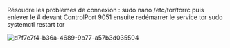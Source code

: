 Résoudre les problèmes de connexion :
sudo nano /etc/tor/torrc puis enlever le # devant ControlPort 9051
ensuite redémarrer le service tor sudo systemctl restart tor

![d7f7c7f4-b36a-4689-9b77-a57b3d035504](https://github.com/user-attachments/assets/6315c046-6f15-48d6-a2db-bbf8f3d05f46)
